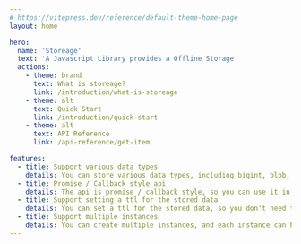```yaml
---
# https://vitepress.dev/reference/default-theme-home-page
layout: home

hero:
  name: 'Storeage'
  text: 'A Javascript Library provides a Offline Storage'
  actions:
    - theme: brand
      text: What is storeage?
      link: /introduction/what-is-storeage
    - theme: alt
      text: Quick Start
      link: /introduction/quick-start
    - theme: alt
      text: API Reference
      link: /api-reference/get-item

features:
  - title: Support various data types
    details: You can store various data types, including bigint, blob, arraybuffer, typedarray, object, array, etc.
  - title: Promise / Callback style api
    details: The api is promise / callback style, so you can use it in the promise / callback way.
  - title: Support setting a ttl for the stored data
    details: You can set a ttl for the stored data, so you don't need to worry about the data is expired.
  - title: Support multiple instances
    details: You can create multiple instances, and each instance can have its own storage backend, and config.
---
```

